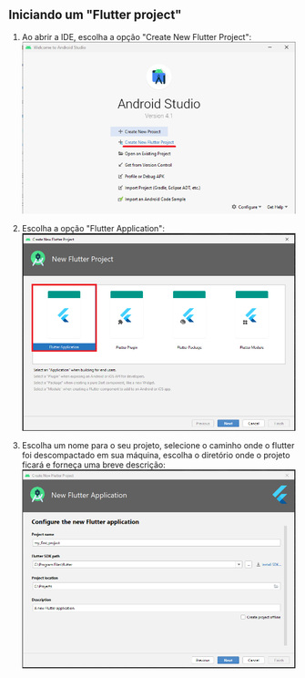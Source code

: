 ## Iniciando um "Flutter project"

1) Ao abrir a IDE, escolha a opção "Create New Flutter Project":  
![](https://github.com/SabrinaKaren/flutter-helper/blob/master/setup/assets/new_project_01.png)  

2) Escolha a opção "Flutter Application":   
![](https://github.com/SabrinaKaren/flutter-helper/blob/master/setup/assets/new_project_02.png)  

3) Escolha um nome para o seu projeto, selecione o caminho onde o flutter foi descompactado em sua máquina, escolha o diretório onde o projeto ficará e forneça uma breve descrição:   
![](https://github.com/SabrinaKaren/flutter-helper/blob/master/setup/assets/new_project_03.png)  

